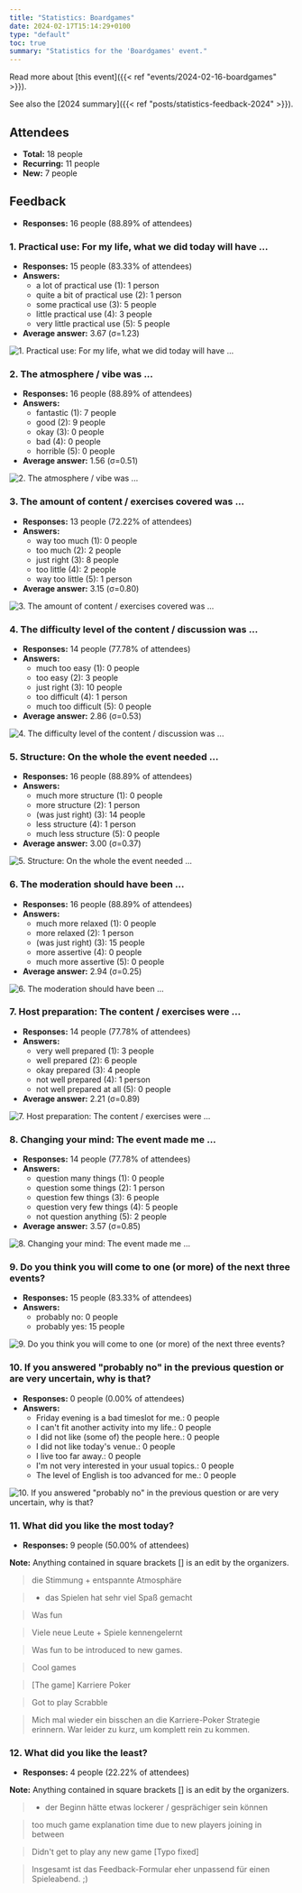 ```yaml
---
title: "Statistics: Boardgames"
date: 2024-02-17T15:14:29+0100
type: "default"
toc: true
summary: "Statistics for the 'Boardgames' event."
---
```


Read more about [this event]({{< ref "events/2024-02-16-boardgames" >}}).

See also the [2024 summary]({{< ref "posts/statistics-feedback-2024" >}}).

## Attendees

* **Total:** 18 people
* **Recurring:** 11 people
* **New:** 7 people

## Feedback

* **Responses:** 16 people (88.89% of attendees)

### 1. Practical use: For my life, what we did today will have ...

* **Responses:** 15 people (83.33% of attendees)
* **Answers:**
  * a lot of practical use (1): 1 person
  * quite a bit of practical use (2): 1 person
  * some practical use (3): 5 people
  * little practical use (4): 3 people
  * very little practical use (5): 5 people
* **Average answer:** 3.67 (σ=1.23)

![1. Practical use: For my life, what we did today will have ...](./1-practical-use-for-my-life-what-we-did-today-will-have.png)

### 2. The atmosphere / vibe was ...

* **Responses:** 16 people (88.89% of attendees)
* **Answers:**
  * fantastic (1): 7 people
  * good (2): 9 people
  * okay (3): 0 people
  * bad (4): 0 people
  * horrible (5): 0 people
* **Average answer:** 1.56 (σ=0.51)

![2. The atmosphere / vibe was ...](./2-the-atmosphere-vibe-was.png)

### 3. The amount of content / exercises covered was ...

* **Responses:** 13 people (72.22% of attendees)
* **Answers:**
  * way too much (1): 0 people
  * too much (2): 2 people
  * just right (3): 8 people
  * too little (4): 2 people
  * way too little (5): 1 person
* **Average answer:** 3.15 (σ=0.80)

![3. The amount of content / exercises covered was ...](./3-the-amount-of-content-exercises-covered-was.png)

### 4. The difficulty level of the content / discussion was ...

* **Responses:** 14 people (77.78% of attendees)
* **Answers:**
  * much too easy (1): 0 people
  * too easy (2): 3 people
  * just right (3): 10 people
  * too difficult (4): 1 person
  * much too difficult (5): 0 people
* **Average answer:** 2.86 (σ=0.53)

![4. The difficulty level of the content / discussion was ...](./4-the-difficulty-level-of-the-content-discussion-was.png)

### 5. Structure: On the whole the event needed ...

* **Responses:** 16 people (88.89% of attendees)
* **Answers:**
  * much more structure (1): 0 people
  * more structure (2): 1 person
  * (was just right) (3): 14 people
  * less structure (4): 1 person
  * much less structure (5): 0 people
* **Average answer:** 3.00 (σ=0.37)

![5. Structure: On the whole the event needed ...](./5-structure-on-the-whole-the-event-needed.png)

### 6. The moderation should have been ...

* **Responses:** 16 people (88.89% of attendees)
* **Answers:**
  * much more relaxed (1): 0 people
  * more relaxed (2): 1 person
  * (was just right) (3): 15 people
  * more assertive (4): 0 people
  * much more assertive (5): 0 people
* **Average answer:** 2.94 (σ=0.25)

![6. The moderation should have been ...](./6-the-moderation-should-have-been.png)

### 7. Host preparation: The content / exercises were ...

* **Responses:** 14 people (77.78% of attendees)
* **Answers:**
  * very well prepared (1): 3 people
  * well prepared (2): 6 people
  * okay prepared (3): 4 people
  * not well prepared (4): 1 person
  * not well prepared at all (5): 0 people
* **Average answer:** 2.21 (σ=0.89)

![7. Host preparation: The content / exercises were ...](./7-host-preparation-the-content-exercises-were.png)

### 8. Changing your mind: The event made me ...

* **Responses:** 14 people (77.78% of attendees)
* **Answers:**
  * question many things (1): 0 people
  * question some things (2): 1 person
  * question few things (3): 6 people
  * question very few things (4): 5 people
  * not question anything (5): 2 people
* **Average answer:** 3.57 (σ=0.85)

![8. Changing your mind: The event made me ...](./8-changing-your-mind-the-event-made-me.png)

### 9. Do you think you will come to one (or more) of the next three events?

* **Responses:** 15 people (83.33% of attendees)
* **Answers:**
  * probably no: 0 people
  * probably yes: 15 people

![9. Do you think you will come to one (or more) of the next three events?](./9-do-you-think-you-will-come-to-one-or-more-of-the-next-three-events.png)

### 10. If you answered "probably no" in the previous question or are very uncertain, why is that?

* **Responses:** 0 people (0.00% of attendees)
* **Answers:**
  * Friday evening is a bad timeslot for me.: 0 people
  * I can't fit another activity into my life.: 0 people
  * I did not like (some of) the people here.: 0 people
  * I did not like today's venue.: 0 people
  * I live too far away.: 0 people
  * I'm not very interested in your usual topics.: 0 people
  * The level of English is too advanced for me.: 0 people

![10. If you answered "probably no" in the previous question or are very uncertain, why is that?](./10-if-you-answered-probably-no-in-the-previous-question-or-are-very-uncertain-why-is-that.png)

### 11. What did you like the most today?

* **Responses:** 9 people (50.00% of attendees)

**Note:** Anything contained in square brackets [] is an edit by the organizers.

> die Stimmung + entspannte Atmosphäre

> - das Spielen hat sehr viel Spaß gemacht

> Was fun

> Viele neue Leute + Spiele kennengelernt

> Was fun to be introduced to new games.

> Cool games

> [The game] Karriere Poker

> Got to play Scrabble

> Mich mal wieder ein bisschen an die Karriere-Poker Strategie erinnern. War leider zu kurz, um komplett rein zu kommen.
### 12. What did you like the least?

* **Responses:** 4 people (22.22% of attendees)

**Note:** Anything contained in square brackets [] is an edit by the organizers.

> - der Beginn hätte etwas lockerer / gesprächiger sein können

> too much game explanation time due to new players joining in between

> Didn't get to play any new game [Typo fixed]

> Insgesamt ist das Feedback-Formular eher unpassend für einen Spieleabend. ;)
